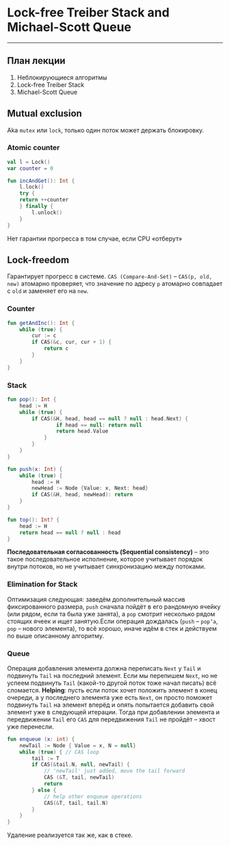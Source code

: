 # Lock-free Treiber Stack and Michael-Scott Queue
---
## План лекции

1. Неблокирующиеся алгоритмы
2. Lock-free Treiber Stack
3. Michael-Scott Queue

## Mutual exclusion
Aka `mutex` или `lock`, только один поток может держать блокировку.

### Atomic counter
```kotlin
val l = Lock()
var counter = 0

fun incAndGet(): Int {
    l.lock()
    try {
    return ++counter
    } finally {
        l.unlock()
    }
}
```
Нет гарантии прогресса в том случае, если CPU «отберут»

## Lock-freedom
Гарантирует прогресс в системе. `CAS (Compare-And-Set)` – `CAS(p, old, new)` атомарно проверяет, что значение по адресу `p` атомарно совпадает с `old` и заменяет его на `new`.

### Counter
```kotlin
fun getAndInc(): Int {
    while (true) {
        cur := c
        if CAS(&c, cur, cur + 1) {
            return c
        }
    }
}
```

### Stack
```kotlin
fun pop(): Int {
    head := H
    while (true) {
        if CAS(&H, head, head == null ? null : head.Next) {
                if head == null: return null
                return head.Value
            }
        }
    }
}

fun push(x: Int) {
    while (true) {  
        head := H
        newHead := Node {Value: x, Next: head}
        if CAS(&H, head, newHead): return
    }
}

fun top(): Int? {
    head := H
    return head == null ? null : head
}
```
__Последовательная согласованность (Sequential consistency)__ – это такое последовательное исполнение, которое учитывает порядок внутри потоков, но не учитывает синхронизацию между потоками.

### Elimination for Stack
Оптимизация следующая: заведём дополнительный массив фиксированного размера, `push` сначала пойдёт в его рандомную ячейку (или рядом, если та была уже занята), а `pop` смотрит несколько рядом стоящих ячеек и ищет занятую.Если операция дождалась (`push` – `pop’а`, `pop` – нового элемента), то всё хорошо, иначе идём в стек и действуем по выше описанному алгоритму.

### Queue
Операция добавления элемента должна переписать `Next` у `Tail` и подвинуть `Tail` на последний элемент. Если мы перепишем `Next`, но не успеем подвинуть `Tail` (какой-то другой поток тоже начал писать) всё сломается.
__Helping__: пусть если поток хочет положить элемент в конец очереди, а у последнего элемента уже есть `Next`, он просто поможет подвинуть `Tail` на элемент вперёд и опять попытается добавить свой элемент уже в следующей итерации. Тогда при добавлении элемента и передвижении `Tail` его `CAS` для передвижения `Tail` не пройдёт – хвост уже перенесли.

```kotlin
fun enqueue (x: int) {
    newTail := Node { Value = x, N = null}
    while (true) { // CAS loop
        tail := T
        if CAS(&tail.N, null, newTail) {
            // 'newTail' just added, move the tail forward
            CAS (&T, tail, newTail)
            return 
        } else {
            // help other enqueue operations
            CAS(&T, tail, tail.N)
        }
    }
}
```

Удаление реализуется так же, как в стеке.